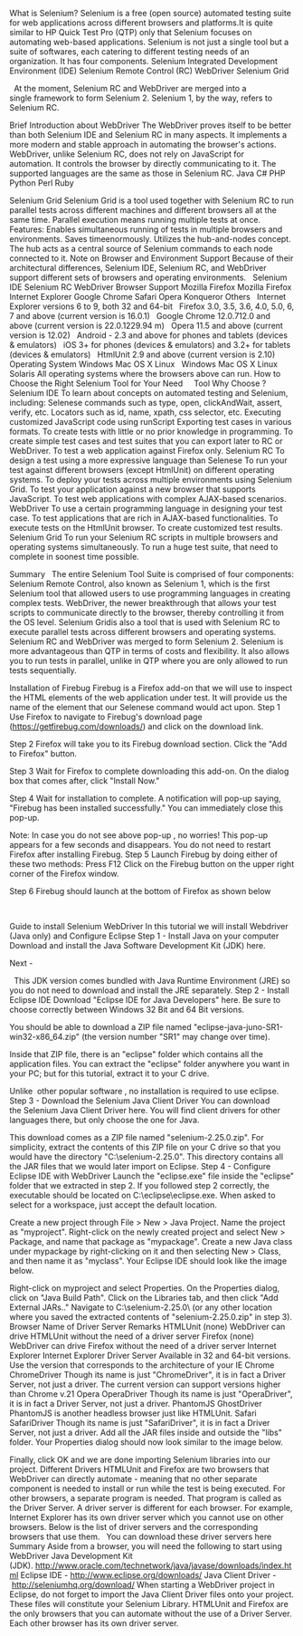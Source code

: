 What is Selenium?
Selenium is a free (open source) automated testing suite for web applications across different browsers and platforms.It is quite similar to HP Quick Test Pro (QTP) only that Selenium focuses on automating web-based applications.
Selenium is not just a single tool but a suite of softwares, each catering to different testing needs of an organization. It has four components.
Selenium Integrated Development Environment (IDE)
Selenium Remote Control (RC)
WebDriver
Selenium Grid

 
At the moment, Selenium RC and WebDriver are merged into a single framework to form Selenium 2. Selenium 1, by the way, refers to Selenium RC. 
 




Brief Introduction about WebDriver
The WebDriver proves itself to be better than both Selenium IDE and Selenium RC in many aspects. It implements a more modern and stable approach in automating the browser's actions. WebDriver, unlike Selenium RC, does not rely on JavaScript for automation. It controls the browser by directly communicating to it.
The supported languages are the same as those in Selenium RC.
Java
C#
PHP
Python
Perl
Ruby

Selenium Grid
Selenium Grid is a tool used together with Selenium RC to run parallel tests across different machines and different browsers all at the same time. Parallel execution means running multiple tests at once.
Features:
Enables simultaneous running of tests in multiple browsers and environments.
Saves timeenormously.
Utilizes the hub-and-nodes concept. The hub acts as a central source of Selenium commands to each node connected to it.
Note on Browser and Environment Support
Because of their architectural differences, Selenium IDE, Selenium RC, and WebDriver support different sets of browsers and operating environments.
 
Selenium IDE
Selenium RC
WebDriver
Browser
Support
Mozilla Firefox
Mozilla Firefox
Internet Explorer
Google Chrome
Safari
Opera
Konqueror
Others
 
Internet Explorer versions 6 to 9, both 32 and 64-bit
 
Firefox 3.0, 3.5, 3.6, 4.0, 5.0, 6, 7 and above
(current version is 16.0.1)
 
Google Chrome 12.0.712.0 and above
(current version is 22.0.1229.94 m)
 
Opera 11.5 and above
(current version is 12.02)
 
Android - 2.3 and above for phones and tablets
(devices & emulators)
 
iOS 3+ for phones (devices & emulators) and 3.2+ for tablets (devices & emulators)
 
HtmlUnit 2.9 and above
(current version is 2.10)
Operating System
Windows
Mac OS X
Linux
 
Windows
Mac OS X
Linux
Solaris
All operating systems where the browsers above can run.
How to Choose the Right Selenium Tool for Your Need
 
 
Tool
Why Choose ?
Selenium IDE
To learn about concepts on automated testing and Selenium, including:
Selenese commands such as type, open, clickAndWait, assert, verify, etc.
Locators such as id, name, xpath, css selector, etc.
Executing customized JavaScript code using runScript
Exporting test cases in various formats.
To create tests with little or no prior knowledge in programming.
To create simple test cases and test suites that you can export later to RC or WebDriver.
To test a web application against Firefox only.
Selenium RC
To design a test using a more expressive language than Selenese
To run your test against different browsers (except HtmlUnit) on different operating systems.
To deploy your tests across multiple environments using Selenium Grid.
To test your application against a new browser that supports JavaScript.
To test web applications with complex AJAX-based scenarios.
WebDriver
To use a certain programming language in designing your test case.
To test applications that are rich in AJAX-based functionalities.
To execute tests on the HtmlUnit browser.
To create customized test results.
Selenium Grid
To run your Selenium RC scripts in multiple browsers and operating systems simultaneously.
To run a huge test suite, that need to complete in soonest time possible.

Summary
 
The entire Selenium Tool Suite is comprised of four components:
Selenium Remote Control, also known as Selenium 1, which is the first Selenium tool that allowed users to use programming languages in creating complex tests.
WebDriver, the newer breakthrough that allows your test scripts to communicate directly to the browser, thereby controlling it from the OS level.
Selenium Gridis also a tool that is used with Selenium RC to execute parallel tests across different browsers and operating systems.
Selenium RC and WebDriver was merged to form Selenium 2.
Selenium is more advantageous than QTP in terms of costs and flexibility. It also allows you to run tests in parallel, unlike in QTP where you are only allowed to run tests sequentially.


Installation of Firebug
Firebug is a Firefox add-on that we will use to inspect the HTML elements of the web application under test. It will provide us the name of the element that our Selenese command would act upon.
Step 1
Use Firefox to navigate to Firebug's download page (https://getfirebug.com/downloads/) and click on the download link.

Step 2
Firefox will take you to its Firebug download section. Click the "Add to Firefox" button.

Step 3
Wait for Firefox to complete downloading this add-on. On the dialog box that comes after, click "Install Now."

Step 4
Wait for installation to complete. A notification will pop-up saying, "Firebug has been installed successfully." You can immediately close this pop-up.

Note: In case you do not see above pop-up , no worries! This pop-up appears for a few seconds and disappears.
You do not need to restart Firefox after installing Firebug.
Step 5
Launch Firebug by doing either of these two methods:
Press F12
Click on the Firebug button on the upper right corner of the Firefox window.

Step 6
Firebug should launch at the bottom of Firefox as shown below

 

Guide to install Selenium WebDriver
In this tutorial we will install Webdriver (Java only) and Configure Eclipse
Step 1 - Install Java on your computer
Download and install the Java Software Development Kit (JDK) here.

Next -

 
This JDK version comes bundled with Java Runtime Environment (JRE) so you do not need to download and install the JRE separately.
Step 2 - Install Eclipse IDE
Download "Eclipse IDE for Java Developers" here. Be sure to choose correctly between Windows 32 Bit and 64 Bit versions.

You should be able to download a ZIP file named "eclipse-java-juno-SR1-win32-x86_64.zip" (the version number "SR1" may change over time).

Inside that ZIP file, there is an "eclipse" folder which contains all the application files. You can extract the "eclipse" folder anywhere you want in your PC; but for this tutorial, extract it to your C drive.

Unlike  other popular software , no installation is required to use eclipse.
Step 3 - Download the Selenium Java Client Driver
You can download the Selenium Java Client Driver here. You will find client drivers for other languages there, but only choose the one for Java.

This download comes as a ZIP file named "selenium-2.25.0.zip". For simplicity, extract the contents of this ZIP file on your C drive so that you would have the directory "C:\selenium-2.25.0\". This directory contains all the JAR files that we would later import on Eclipse.
Step 4 - Configure Eclipse IDE with WebDriver
Launch the "eclipse.exe" file inside the "eclipse" folder that we extracted in step 2. If you followed step 2 correctly, the executable should be located on C:\eclipse\eclipse.exe.
When asked to select for a workspace, just accept the default location.

Create a new project through File > New > Java Project. Name the project as "myproject".
Right-click on the newly created project and select New > Package, and name that package as "mypackage".
Create a new Java class under mypackage by right-clicking on it and then selecting New > Class, and then name it as "myclass". Your Eclipse IDE should look like the image below.

Right-click on myproject and select Properties.
On the Properties dialog, click on "Java Build Path".
Click on the Libraries tab, and then click "Add External JARs.."
Navigate to C:\selenium-2.25.0\ (or any other location where you saved the extracted contents of "selenium-2.25.0.zip" in step 3).
Browser
Name of Driver Server
Remarks
HTMLUnit
(none)
WebDriver can drive HTMLUnit without the need of a driver server
Firefox
(none)
WebDriver can drive Firefox without the need of a driver server
Internet Explorer
Internet Explorer Driver Server
Available in 32 and 64-bit versions. Use the version that corresponds to the architecture of your IE
Chrome
ChromeDriver
Though its name is just "ChromeDriver", it is in fact a Driver Server, not just a driver. The current version can support versions higher than Chrome v.21
Opera
OperaDriver
Though its name is just "OperaDriver", it is in fact a Driver Server, not just a driver.
PhantomJS
GhostDriver
PhantomJS is another headless browser just like HTMLUnit.
Safari
SafariDriver
Though its name is just "SafariDriver", it is in fact a Driver Server, not just a driver.
Add all the JAR files inside and outside the "libs" folder. Your Properties dialog should now look similar to the image below.

Finally, click OK and we are done importing Selenium libraries into our project.
Different Drivers
HTMLUnit and Firefox are two browsers that WebDriver can directly automate - meaning that no other separate component is needed to install or run while the test is being executed. For other browsers, a separate program is needed. That program is called as the Driver Server.
A driver server is different for each browser. For example, Internet Explorer has its own driver server which you cannot use on other browsers. Below is the list of driver servers and the corresponding browsers that use them.
 
You can download these driver servers here
Summary
Aside from a browser, you will need the following to start using WebDriver
Java Development Kit (JDK). http://www.oracle.com/technetwork/java/javase/downloads/index.html
Eclipse IDE - http://www.eclipse.org/downloads/
Java Client Driver - http://seleniumhq.org/download/
When starting a WebDriver project in Eclipse, do not forget to import the Java Client Driver files onto your project. These files will constitute your Selenium Library.
HTMLUnit and Firefox are the only browsers that you can automate without the use of a Driver Server.
Each other browser has its own driver server. 
